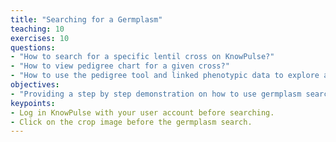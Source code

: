 ```yaml
---
title: "Searching for a Germplasm"
teaching: 10
exercises: 10
questions:
- "How to search for a specific lentil cross on KnowPulse?"
- "How to view pedigree chart for a given cross?"
- "How to use the pedigree tool and linked phenotypic data to explore a specific cross in the field?"
objectives:
- "Providing a step by step demonstration on how to use germplasm search on KnowPulse."
keypoints:
- Log in KnowPulse with your user account before searching.
- Click on the crop image before the germplasm search.
---
```

